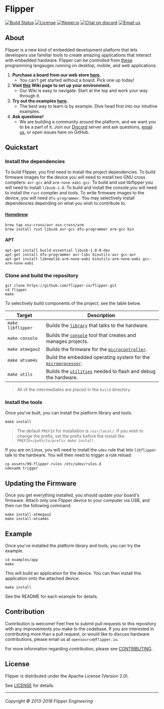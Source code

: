 # Flipper

[![Build Status](https://travis-ci.org/flipper-io/flipper.svg?branch=master)](https://travis-ci.org/flipper-io/flipper) [![License](https://img.shields.io/badge/license-Apache--2.0-blue.svg)](https://github.com/flipper-io/flipper/blob/master/README.md#license) [![flipper.io](https://img.shields.io/badge/store-flipper.io-green.svg)](https://flipper.io) [![Chat on discord](https://img.shields.io/badge/chat-on%20discord-7289DA.svg)](https://discord.gg/R5zdK4m) [![Email us](https://img.shields.io/badge/email-opensource%40flipper.io-lightgray.svg)](mailto:opensource@flipper.io)

## About

Flipper is a new kind of embedded development platform that lets developers use familiar tools to create amazing applications that interact with embedded hardware. Flipper can be controlled from [these](./languages) programming langauges running on desktop, mobile, and web applications.

1. **Purchase a board from our web store
   [here](https://flipper.io/products/flipper-carbon-developer-unit).**
    - You can't get started without a board. Pick one up today!
2. **Visit [this](https://github.com/flipper-io/flipper/wiki/Getting-Started)
Wiki page to set up your environment.**
    - Our Wiki is easy to navigate. Start at the top and work your way through it.
3. **Try out the examples [here](./examples).**
    - The best way to learn is by example. Dive head first into our intuitive examples.
4. **Ask questions!**
    - We are building a community around the platform, and we want you to be a part of it. Join our [Discord](https://discord.gg/R5zdK4m) server and ask questions, [email us](mailto:opensource@flipper.io), or open issues here on GitHub.

## Quickstart

### Install the dependencies

To build Flipper, you first need to install the project dependencies. To build
firmware images for the device you will need to install two GNU cross
compilers: `avr-gcc` and `arm-none-eabi-gcc`. To build and use libflipper you
will need to install `libusb-1.0`. To build and install the console you will
need to install the `rust` compiler and tools. To write firmware images to the
device, you will need `dfu-programmer`. You may selectively install dependencies
depending on what you wish to contribute to.

#### [Homebrew](https://brew.sh/)
```
brew tap osx-cross/avr osx-cross/arm
brew install rust libusb avr-gcc dfu-programmer arm-gcc-bin
```

#### APT
```
apt-get install build-essential libusb-1.0-0-dev
apt-get install dfu-programmer avr-libc binutils-avr gcc-avr
apt-get install libnewlib-arm-none-eabi binutils-arm-none-eabi gcc-arm-none-eabi
```

### Clone and build the repository
```
git clone https://github.com/flipper-io/flipper.git
cd flipper
make
```

To selectively build components of the project, see the table below.

|      Target     |                      Description                      |
|-----------------|-------------------------------------------------------|
| `make libflipper` | Builds the [`library`](./library) that talks to the hardware. |
| `make console` | Builds the [`console`](./console) tool that creates and manages projects. |
| `make atmegau2` | Builds the firmware for the [`microcontroller`](./carbon/atmegau2). |
| `make atsam4s`| Build the embedded operating system for the [`microprocessor`](./carbon/atsam4s). |
| `make utils` | Builds the [`utilities`](./utils) needed to flash and debug the hardware. |

> All of the intermediates are placed in the `build` directory.

### Install the tools

Once you've built, you can install the platform library and tools.

```
make install
```
> The default `PREFIX` for installation is `/usr/local/`. If you wish to change the prefix, set the prefix before the install like `PREFIX=/path/to/prefix make install`

If you are on Linux, you will need to install the `udev` rule that lets
`libflipper` talk to the hardware. You will then need to trigger a rule reload:

```
cp assets/99-flipper.rules /etc/udev/rules.d
udevadm trigger
```

## Updating the Firmware

Once you get everything installed, you should update your board's firmware.
Attach only one Flipper device to your computer via USB, and then run the
following command.

```
make install-atmegau2
make install-atsam4s
```

## Example

Once you've installed the platform library and tools, you can try the example.
```
cd examples/app
make
```

This will build an application for the device. You can then install this
application onto the attached device.
```
make install
```

See the README for each example for details.

## Contribution

Contribution is welcome! Feel free to submit pull requests to this repository
with any improvements you make to the codebase. If you are interested in
contributing more than a pull request, or would like to discuss hardware
contributions, please email us at `opensource@flipper.io`.

For more information regarding contribution, please see
[CONTRIBUTING](./CONTRIBUTING.md).

## License

Flipper is distributed under the Apache License (Version 2.0).

See [LICENSE](./LICENSE) for details.

---

###### Copyright © 2013-2018 Flipper Engineering

